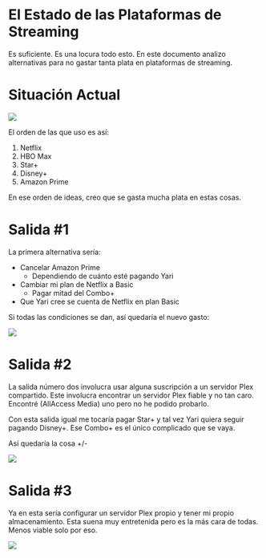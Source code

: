 # El Estado de las Plataformas de Streaming
Es suficiente. Es una locura todo esto. En este documento analizo alternativas para no gastar tanta plata en plataformas de streaming.

# Situación Actual
![](https://paper-attachments.dropboxusercontent.com/s_29671BC028C7FDB75EAE7C16C6DF258E7D0C40FF122681F0119D0A482869E17A_1688506280211_imagen.png)


El orden de las que uso es así:

1. Netflix
2. HBO Max
3. Star+
4. Disney+
5. Amazon Prime

En ese orden de ideas, creo que se gasta mucha plata en estas cosas.

# Salida #1

La primera alternativa sería:

- Cancelar Amazon Prime
    - Dependiendo de cuánto esté pagando Yari
- Cambiar mi plan de Netflix a Basic
    - Pagar mitad del Combo+
- Que Yari cree se cuenta de Netflix en plan Basic

Si todas las condiciones se dan, así quedaría el nuevo gasto:

![](https://paper-attachments.dropboxusercontent.com/s_29671BC028C7FDB75EAE7C16C6DF258E7D0C40FF122681F0119D0A482869E17A_1688506264221_imagen.png)



# Salida #2

La salida número dos involucra usar alguna suscripción a un servidor Plex compartido. Este involucra encontrar un servidor Plex fiable y no tan caro. Encontré (AllAccess Media) uno pero no he podido probarlo.

Con esta salida igual me tocaría pagar Star+ y tal vez Yari quiera seguir pagando Disney+. Ese Combo+ es el único complicado que se vaya.

Así quedaría la cosa +/-

![](https://paper-attachments.dropboxusercontent.com/s_29671BC028C7FDB75EAE7C16C6DF258E7D0C40FF122681F0119D0A482869E17A_1688506609223_imagen.png)

# Salida #3

Ya en esta sería configurar un servidor Plex propio y tener mi propio almacenamiento. Esta suena muy entretenida pero es la más cara de todas. Menos viable solo por eso.

![](https://paper-attachments.dropboxusercontent.com/s_29671BC028C7FDB75EAE7C16C6DF258E7D0C40FF122681F0119D0A482869E17A_1688506823563_imagen.png)


